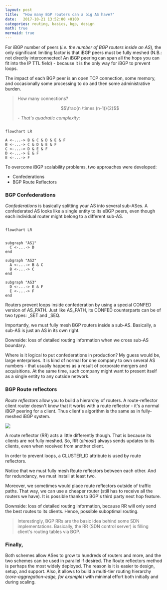 ```yaml
---
layout: post
title:  "How many BGP routers can a big AS have?"
date:   2017-10-21 13:52:00 +0100
categories: routing, basics, bgp, design
math: true
mermaid: true
---
```

For iBGP number of peers (*i.e. the number of BGP routers inside an AS*), the only significant limiting factor is that iBGP peers must be fully meshed (N.B.: not directly interconnected! An iBGP peering can span all the hops you can fit into the IP TTL field) - because it is the only way for iBGP to prevent loops.

The impact of each BGP peer is an open TCP connection, some memory, and occasionally some processing to do and then some administrative burden.

> How many connections?
> 
> $$\frac{n \times (n-1)}{2}$$
> 
>  *- That\'s quadratic complexity:*

```mermaid

flowchart LR

A <-...-> B & C & D & E & F
B <-...-> C & D & E & F
C <-...-> D & E & F
D <-...-> E & F
E <-...-> F

```

To overcome iBGP scalability problems, two approaches were developed:

- Confederations
- BGP Route Reflectors

### BGP Confederations

*Confederations* is basically splitting your AS into several sub-ASes. A confederated AS looks like a single entity to its eBGP peers, even though each individual router might belong to a different sub-AS.

```mermaid

flowchart LR


subgraph "AS1"
  C <-...-> D
end

subgraph "AS2"
  A <-...-> B & C
  B <-...-> C 
end

subgraph "AS3"
  D <-...-> E & F
  E <-...-> F
end

```

Routers prevent loops inside confederation by using a special CONFED version of AS_PATH. Just like AS_PATH, its CONFED counterparts can be of two types: _SET and _SEQ.

Importantly, we must fully mesh BGP routers inside a sub-AS. Basically, a sub-AS is just an AS in its own right.

Downside: loss of detailed routing information when we cross sub-AS boundary.

Where is it logical to put confederations in production? My guess would be, large enterprises. It is kind of normal for one company to own several AS numbers - that usually happens as a result of corporate mergers and acquisitions. At the same time, such company might want to present itself as a single entity to any outside network.

### BGP Route reflectors

*Route reflectors* allow you to build a hierarchy of routers. A route-reflector client router doesn\'t know that it works with a route reflector - it\'s a normal iBGP peering for a client. Thus client\'s algorithm is the same as in fully-meshed iBGP system.

[![](https://askbow.com/wp-content/uploads/2017/10/bgp-route-reflectors-300x198.png)](https://askbow.com/wp-content/uploads/2017/10/bgp-route-reflectors.png)

A route reflector (RR) acts a little differently though. That is because its clients are not fully meshed. So, RR (*almost*) always sends updates to its clients, even when received from another client.

In order to prevent loops, a CLUSTER_ID attribute is used by route reflectors.

Notice that we must fully mesh Route reflectors between each other. And for redundancy, we must install at least two.

Moreover, we sometimes would place route reflectors outside of traffic paths. That way, we can use a cheaper router (still has to receive all the routers we have). It is possible thanks to BGP\'s third party next hop feature.

Downside: loss of detailed routing information, because RR will only send the best routes to its clients. Hence, possible suboptimal routing.

> Interestingly, BGP RRs are the basic idea behind some SDN implementations. Basically, the RR (SDN control server) is filling client\'s routing tables via BGP.

### Finally,

Both schemes allow ASes to grow to hundreds of routers and more, and the two schemes can be used in parallel if desired. The Route reflectors method is perhaps the most widely deployed. The reason is it is easier to design, setup, and support. Also, it allows to build a multi-tier routing hierarchy (*core-aggregation-edge, for example*) with minimal effort both initially and during scaling.